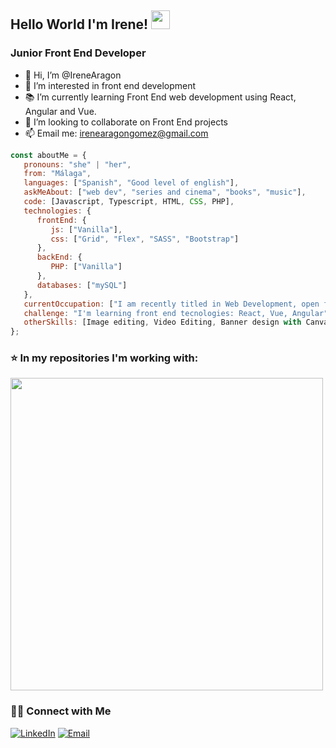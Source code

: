 ## Hello World I'm Irene! <img src="https://raw.githubusercontent.com/iampavangandhi/iampavangandhi/master/gifs/Hi.gif" width="30px"> 
### Junior Front End Developer

- 👋 Hi, I’m @IreneAragon
- 👀 I’m interested in front end development
- 📚 I’m currently learning  Front End web development using React, Angular and Vue.
- 💞️ I’m looking to collaborate on Front End projects
- 📫 Email me: irenearagongomez@gmail.com



```javascript
const aboutMe = {
   pronouns: "she" | "her",
   from: "Málaga",
   languages: ["Spanish", "Good level of english"],
   askMeAbout: ["web dev", "series and cinema", "books", "music"],
   code: [Javascript, Typescript, HTML, CSS, PHP],
   technologies: {
      frontEnd: {
         js: ["Vanilla"],
         css: ["Grid", "Flex", "SASS", "Bootstrap"]
      },
      backEnd: {
         PHP: ["Vanilla"]
      },
      databases: ["mySQL"]
   },
   currentOccupation: ["I am recently titled in Web Development, open for job opportunities"],
   challenge: "I'm learning front end tecnologies: React, Vue, Angular",
   otherSkills: [Image editing, Video Editing, Banner design with Canva or Photoshop, Wordpress, Prestashop],
};
```
<h3> ⭐️ In my repositories I'm working with: </h3>
<a href="https://github.com/IreneAragon?tab=repositories">
  <img width="500px" src="https://github-readme-stats.anuraghazra1.vercel.app/api/top-langs/?username=irenearagon&count_private=true&layout=compact&hide=makefile,shell&hide_title=true&hide_border=true" />
</a>

<h3> 🤝🏻 Connect with Me </h3>

<p align="left">
<a href="https:///www.linkedin.com/in/irene-aragon/" target="_blank"><img alt="LinkedIn" src="https://img.shields.io/badge/LinkedIn-@irenearagon-blue?style=flat&logo=linkedin"></a>
<a href="mailto:irenearagongomez@gmail.com"><img alt="Email" src="https://img.shields.io/badge/Email-irenearagongomez@gmail.com-blue?style=flat&logo=gmail"></a>
</p>


<!---
IreneAragon/IreneAragon is a ✨ special ✨ repository because its `README.md` (this file) appears on your GitHub profile.
You can click the Preview link to take a look at your chan ges.
--->


